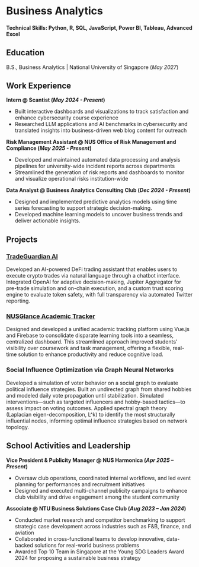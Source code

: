 # Business Analytics

#### Technical Skills: Python, R, SQL, JavaScript, Power BI, Tableau, Advanced Excel

## Education			        		
B.S., Business Analytics | National University of Singapore (_May 2027_)

## Work Experience
**Intern @ Scantist (_May 2024 - Present_)**
- Built interactive dashboards and visualizations to track satisfaction and enhance cybersecurity course experience
- Researched LLM applications and AI benchmarks in cybersecurity and translated insights into business-driven web blog content for outreach

**Risk Management Assistant @ NUS Office of Risk Management and Compliance (_May 2025 - Present_)**
- Developed and maintained automated data processing and analysis pipelines for university-wide incident reports across departments
- Streamlined the generation of risk reports and dashboards to monitor and visualize operational risks institution-wide

**Data Analyst @ Business Analytics Consulting Club (_Dec 2024 - Present_)**
- Designed and implemented predictive analytics models using time series forecasting to support strategic decision-making.
- Developed machine learning models to uncover business trends and deliver actionable insights.

## Projects

### [TradeGuardian AI](https://github.com/bnb-hack)

Developed an AI-powered DeFi trading assistant that enables users to execute crypto trades via natural language through a chatbot interface. Integrated OpenAI for adaptive decision-making, Jupiter Aggregator for pre-trade simulation and on-chain execution, and a custom trust scoring engine to evaluate token safety, with full transparency via automated Twitter reporting.

### [NUSGlance Academic Tracker](https://bt3103-7c86e.web.app)

Designed and developed a unified academic tracking platform using Vue.js and Firebase to consolidate disparate learning tools into a seamless, centralized dashboard. This streamlined approach improved students’ visibility over coursework and task management, offering a flexible, real-time solution to enhance productivity and reduce cognitive load.

### Social Influence Optimization via Graph Neural Networks 

Developed a simulation of voter behavior on a social graph to evaluate political influence strategies. Built an undirected graph from shared hobbies and modeled daily vote propagation until stabilization. Simulated interventions—such as targeted influencers and hobby-based tactics—to assess impact on voting outcomes. Applied spectral graph theory (Laplacian eigen-decomposition, L^k) to identify the most structurally influential nodes, informing optimal influence strategies based on network topology.


## School Activities and Leadership

**Vice President & Publicity Manager  @ NUS Harmonica (_Apr 2025 – Present_)** 
- Oversaw club operations, coordinated internal workflows, and led event planning for performances and recruitment initiatives
- Designed and executed multi-channel publicity campaigns to enhance club visibility and drive engagement among the student community
 
**Associate  @ NTU Business Solutions Case Club (_Aug 2023 – Jan 2024_)** 
- Conducted market research and competitor benchmarking to support strategic case development across industries such as F&B, finance, and aviation
- Collaborated in cross-functional teams to develop innovative, data-backed solutions for real-world business problems
- Awarded Top 10 Team in Singapore at the Young SDG Leaders Award 2024 for proposing a sustainable business strategy


